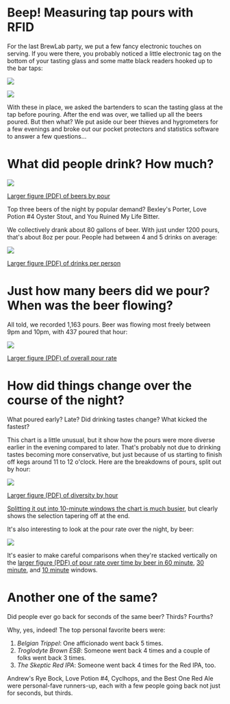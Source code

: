 Beep!  Measuring tap pours with RFID
====================================

For the last BrewLab party, we put a few fancy electronic touches on serving.
If you were there, you probably noticed a little electronic tag on the bottom
of your tasting glass and some matte black readers hooked up to the bar taps:

![](./images/tags.jpg)

![](./images/reader.jpg)

With these in place, we asked the bartenders to scan the tasting glass at the
tap before pouring.  After the end was over, we tallied up all the beers
poured.  But then what?  We put aside our beer thieves and hygrometers for a
few evenings and broke out our pocket protectors and statistics software to
answer a few questions...

What did people drink?  How much?
=================================

![](./images/gg.beers.by.pour.small.png)

[Larger figure (PDF) of beers by pour](./pdfs/gg.beers.by.pour.pdf)

Top three beers of the night by popular demand?  Bexley's Porter,
Love Potion #4 Oyster Stout, and You Ruined My Life Bitter.

We collectively drank about 80 gallons of beer.  With just under 1200 pours,
that's about 8oz per pour.  People had between 4 and 5 drinks on average:

![](./images/qplot.drinks.hist.small.png)

[Larger figure (PDF) of drinks per person](./pdfs/qplot.drinks.hist.pdf)

Just how many beers did we pour?  When was the beer flowing?
============================================================

All told, we recorded 1,163 pours.  Beer was flowing most freely between 9pm
and 10pm, with 437 poured that hour:

![](./images/gg.overall.lines.30.small.png)

[Larger figure (PDF) of overall pour rate](./pdfs/gg.overall.lines.30.pdf)

How did things change over the course of the night?
===================================================

What poured early? Late? Did drinking tastes change? What kicked the fastest?

This chart is a little unusual, but it show how the pours were more diverse
earlier in the evening compared to later.  That's probably not due to drinking
tastes becoming more conservative, but just because of us starting to finish
off kegs around 11 to 12 o'clock.  Here are the breakdowns of pours, split out
by hour:

![](./images/gg.bars.60.small.png)

[Larger figure (PDF) of diversity by hour](./pdfs/gg.bars.60.pdf)

[Splitting it out into 10-minute windows the chart is much busier](./pdfs/gg.bars.10.pdf),
but clearly shows the selection tapering off at the end.

It's also interesting to look at the pour rate over the night, by beer:

![](./images/gg.lines.grid.small.30.png)

It's easier to make careful comparisons when they're stacked vertically on the
[larger figure (PDF) of pour rate over time by beer in 60 minute](./pdfs/gg.lines.60.pdf),
[30 minute](./pdfs/gg.lines.30.pdf), and [10 minute](./pdfs/gg.lines.10.pdf) windows.

Another one of the same?
========================

Did people ever go back for seconds of the same beer?  Thirds?  Fourths?

Why, yes, indeed!  The top personal favorite beers were:

1. *Belgian Trippel*: One afficionado went back 5 times.
2. *Troglodyte Brown ESB*: Someone went back 4 times and a couple of folks went back 3 times.
3. *The Skeptic Red IPA*: Someone went back 4 times for the Red IPA, too.

Andrew's Rye Bock, Love Potion #4, Cyclhops, and the Best One Red Ale were
personal-fave runners-up, each with a few people going back not just for
seconds, but thirds.
